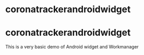 # coronatrackerandroidwidget
# coronatrackerandroidwidget
This is a very basic demo of Android widget and Workmanager
